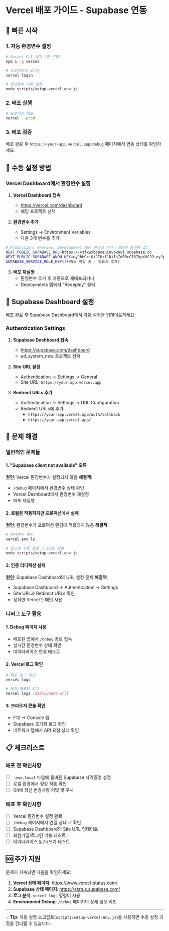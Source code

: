 # Vercel 배포 가이드 - Supabase 연동

## 🚀 빠른 시작

### 1. 자동 환경변수 설정
```bash
# Vercel CLI 설치 (한 번만)
npm i -g vercel

# 프로젝트에 로그인
vercel login

# 환경변수 자동 설정
node scripts/setup-vercel-env.js
```

### 2. 배포 실행
```bash
# 프로덕션 배포
vercel --prod
```

### 3. 배포 검증
배포 완료 후 `https://your-app.vercel.app/debug` 페이지에서 연동 상태를 확인하세요.

## 🔧 수동 설정 방법

### Vercel Dashboard에서 환경변수 설정

1. **Vercel Dashboard 접속**
   - https://vercel.com/dashboard
   - 해당 프로젝트 선택

2. **환경변수 추가**
   - Settings → Environment Variables
   - 다음 3개 변수를 추가:

```bash
# Production, Preview, Development 모든 환경에 추가 (정정된 올바른 값)
NEXT_PUBLIC_SUPABASE_URL=https://yzfxwxbopoeuinvbxuvj.supabase.co
NEXT_PUBLIC_SUPABASE_ANON_KEY=eyJhbGciOiJIUzI1NiIsInR5cCI6IkpXVCJ9.eyJpc3MiOiJzdXBhYmFzZSIsInJlZiI6Inl6Znh3eGJvcG9ldWludmJ4dXZqIiwicm9sZSI6ImFub24iLCJpYXQiOjE3NTUyOTExOTgsImV4cCI6MjA3MDg2NzE5OH0.hEIFJcE5yZN4nvUWJOIpYM7cIJ6m_pkhHfE0pKNvfF4
SUPABASE_SERVICE_ROLE_KEY=(서비스 역할 키 - 필요시 추가)
```

3. **배포 재실행**
   - 환경변수 추가 후 자동으로 재배포되거나
   - Deployments 탭에서 "Redeploy" 클릭

## 🔗 Supabase Dashboard 설정

배포 완료 후 Supabase Dashboard에서 다음 설정을 업데이트하세요:

### Authentication Settings
1. **Supabase Dashboard 접속**
   - https://supabase.com/dashboard
   - ed_system_new 프로젝트 선택

2. **Site URL 설정**
   - Authentication → Settings → General
   - Site URL: `https://your-app.vercel.app`

3. **Redirect URLs 추가**
   - Authentication → Settings → URL Configuration
   - Redirect URLs에 추가:
     - `https://your-app.vercel.app/auth/callback`
     - `https://your-app.vercel.app/`

## 🐛 문제 해결

### 일반적인 문제들

#### 1. "Supabase client not available" 오류
**원인**: Vercel 환경변수가 설정되지 않음
**해결책**:
- `/debug` 페이지에서 환경변수 상태 확인
- Vercel Dashboard에서 환경변수 재설정
- 배포 재실행

#### 2. 로컬은 작동하지만 프로덕션에서 실패
**원인**: 환경변수가 프로덕션 환경에 적용되지 않음
**해결책**:
```bash
# 환경변수 확인
vercel env ls

# 없으면 자동 설정 스크립트 실행
node scripts/setup-vercel-env.js
```

#### 3. 인증 리디렉션 실패
**원인**: Supabase Dashboard의 URL 설정 문제
**해결책**:
- Supabase Dashboard → Authentication → Settings
- Site URL과 Redirect URLs 확인
- 정확한 Vercel 도메인 사용

### 디버그 도구 활용

#### 1. Debug 페이지 사용
- 배포된 앱에서 `/debug` 경로 접속
- 실시간 환경변수 상태 확인
- 데이터베이스 연결 테스트

#### 2. Vercel 로그 확인
```bash
# 배포 로그 확인
vercel logs

# 특정 배포의 로그
vercel logs [deployment-url]
```

#### 3. 브라우저 콘솔 확인
- F12 → Console 탭
- Supabase 초기화 로그 확인
- 네트워크 탭에서 API 요청 상태 확인

## 📋 체크리스트

### 배포 전 확인사항
- [ ] `.env.local` 파일에 올바른 Supabase 자격증명 설정
- [ ] 로컬 환경에서 정상 작동 확인
- [ ] Git에 최신 변경사항 커밋 및 푸시

### 배포 후 확인사항
- [ ] Vercel 환경변수 설정 완료
- [ ] `/debug` 페이지에서 연결 상태 ✅ 확인
- [ ] Supabase Dashboard의 Site URL 업데이트
- [ ] 회원가입/로그인 기능 테스트
- [ ] 데이터베이스 읽기/쓰기 테스트

## 🆘 추가 지원

문제가 지속되면 다음을 확인하세요:

1. **Vercel 상태 페이지**: https://www.vercel-status.com/
2. **Supabase 상태 페이지**: https://status.supabase.com/
3. **로그 분석**: `vercel logs` 명령어 사용
4. **Environment Debug**: `/debug` 페이지의 상세 정보 확인

---

💡 **Tip**: 자동 설정 스크립트(`scripts/setup-vercel-env.js`)를 사용하면 수동 설정 과정을 건너뛸 수 있습니다.